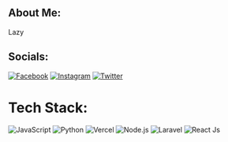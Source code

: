 ## About Me:
Lazy

## Socials:
[![Facebook](https://img.shields.io/badge/Facebook-%231877F2.svg?logo=Facebook&logoColor=white)](https://facebook.com/arsaramadhani16)
[![Instagram](https://img.shields.io/badge/Instagram-%23E4405F.svg?logo=Instagram&logoColor=white)](https://instagram.com/arsaramadhani16) [![Twitter](https://img.shields.io/badge/Twitter-%231DA1F2.svg?logo=Twitter&logoColor=white)](https://twitter.com/arsaramadhani16) 

# Tech Stack:
![JavaScript](https://img.shields.io/badge/javascript-%23323330.svg?style=for-the-badge&logo=javascript&logoColor=%23F7DF1E) ![Python](https://img.shields.io/badge/python-3670A0?style=for-the-badge&logo=python&logoColor=ffdd54) ![Vercel](https://img.shields.io/badge/vercel-%23000000.svg?style=for-the-badge&logo=vercel&logoColor=white) ![Node.js](https://img.shields.io/badge/Node.js-%2343853d.svg?style=for-the-badge&logo=node.js&logoColor=white) ![Laravel](https://img.shields.io/badge/Laravel-%23FF2D20.svg?style=for-the-badge&logo=laravel&logoColor=white)
![React Js](https://img.shields.io/badge/React-js-%234ea94b.svg?style=for-the-badge&logo=mongodb&logoColor=white) 